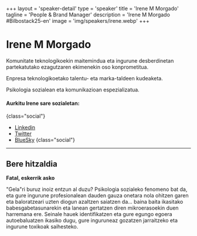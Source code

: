 +++
layout = 'speaker-detail'
type = 'speaker'
title = 'Irene M Morgado'
tagline = 'People & Brand Manager'
description = 'Irene M Morgado #Bilbostack25-en'
image = 'img/speakers/irene.webp'
+++

# Irene M Morgado

Komunitate teknologikoekin maitemindua eta ingurune desberdinetan partekatutako ezagutzaren ekimenekin oso konprometitua.  

Enpresa teknologikoetako talentu- eta marka-taldeen kudeaketa.  

Psikologia sozialean eta komunikazioan espezializatua.

#### Aurkitu Irene sare sozialetan:

{class="social"}

- [Linkedin](https://www.linkedin.com/in/irenemmorgado/)
- [Twitter](https://x.com/IrnMM)
- [BlueSky](https://bsky.app/profile/irnmm.bsky.social)
  {class="social"}

---  

## Bere hitzaldia  
**Fatal, eskerrik asko**  

"Gela"ri buruz inoiz entzun al duzu? Psikologia sozialeko fenomeno bat da, eta gure ingurune profesionalean dauden gauza onetara nola ohitzen garen eta baloratzeari uzten diogun azaltzen saiatzen da... baina baita ikasitako babesgabetasunarekin eta lanean gertatzen diren mikroerasoekin duen harremana ere. Seinale hauek identifikatzen eta gure egungo egoera autoebaluatzen ikasiko dugu, gure inguruneaz gozatzen jarraitzeko eta ingurune toxikoak saihesteko.
